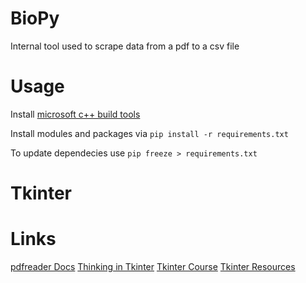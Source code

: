 # BioPy
Internal tool used to scrape data from a pdf to a csv file

# Usage
Install [microsoft c++ build tools](https://visualstudio.microsoft.com/downloads/)

Install modules and packages via `pip install -r requirements.txt`

To update dependecies use `pip freeze > requirements.txt`

# Tkinter
<TODO>


# Links
[pdfreader Docs](https://pdfreader.readthedocs.io/en/latest/index.html)
[Thinking in Tkinter](http://thinkingtkinter.sourceforge.net/all_programs.html)
[Tkinter Course](https://www.youtube.com/watch?v=YXPyB4XeYLA)
[Tkinter Resources](https://wiki.python.org/moin/TkInter)

